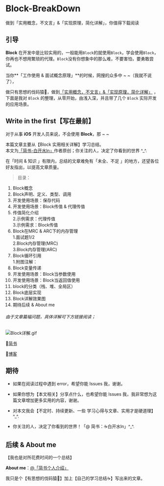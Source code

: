 # Block-BreakDown


做到「实用概念，不文言」&amp;「实现原理，简化详解」，你值得下载阅读


## 引导

**Block** 在开发中是比较实用的，一般能用`Block`的就使用`Block`，学会使用`Block`，你再也不想用繁琐的代理。`Block`没有你想象中的那么难，不要害怕，要勇敢尝试。  

当你**「工作使用 & 面试概念原理」**的时候，网搜的众多中 ~ ~（我就不说了），

做只有思想的伐码猿🐒，做到[「实用概念，不文言」&「实现原理，简化详解」]() ，  
下面是我对 `Block` 的整理，从零开始，由浅入深，并且带了几个 `Block` 实际开发的应用场景。


## Write in the first【写在最前】

对于从事 **iOS** 开发人员来说，不会使用 **Block**，那 ~ ~


本篇文章主要从【Block 实用相关详解】学习总结。  
本文为[「简书-白开水ln」](http://www.jianshu.com/u/fd745d76c816)作者原创；你关注的人，决定了你看到的世界 ^_^.

在「时间 & 知识 」有限内，总结的文章难免有「未全、不足 」的地方，还望各位好友指出，以提高文章质量。


>目录：  
1. Block概念  
2. Block声明、定义、类型、调用   
3. 开发使用场景：保存代码  
4. 开发使用场景：Block传值 & 代理传值  
1. 传值简化介绍  
2.示例需求：代理传值  
3.示例需求：Block传值  
5. Block在MRC & ARC下的内存管理  
1.面试题1/2  
2.Block内存管理(MRC)  
3.Block内存管理(ARC)  
6. Block循环引用  
1.附图注解：  
7. Block变量传递  
8. 开发使用场景：Block当参数使用  
9. 开发使用场景：Block当返回值使用  
10. block的分类（栈、堆、全局区）  
11. Block底层实现  
12. Block详解效果图  
13. 期待后续 & About me



###### 由于文章篇幅问题，具体详解可下方链接阅读；

![Block详解.gif](http://upload-images.jianshu.io/upload_images/2230763-c01bc512149bd655.gif?imageMogr2/auto-orient/strip)



🔗[简书](http://www.jianshu.com/u/fd745d76c816)

🔗[博客](https://custompbwaters.github.io)



## 期待

- 如果在阅读过程中遇到 error，希望你能 Issues 我，谢谢。

- 如果你想为【本文相关】分享点什么，也希望你能 Issues 我，我非常想为这篇文章增加更多实用的内容，谢谢。

- 对本文我会【不定时、持续更新、一些 学习心得与文章、实用才是硬道理】^_^.

- 你关注的人，决定了你看到的世界！「@ 简书：☕️白开水ln」^_^.


## 后续 & About me

【我也是对所花费时间的一个总结】

**About me**：[@「简书个人介绍」](http://www.jianshu.com/u/fd745d76c816)

我只是个【有思想的伐码猿🐒】加上【自己的学习总结☕️】写出来的文章。




























